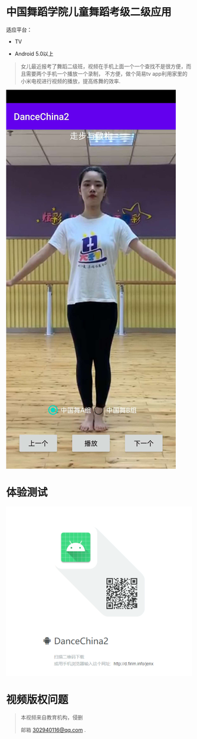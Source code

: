 中国舞蹈学院儿童舞蹈考级二级应用
===

适应平台：

- TV

- Android 5.0以上


> 女儿最近报考了舞蹈二级班，视频在手机上面一个一个查找不是很方便，而且需要两个手机一个播放一个录制，
>不方便，做个简易tv app利用家里的小米电视进行视频的播放，提高练舞的效率. 


![pic](/documents/page1.jpg)



# 体验测试
![pic](/documents/app.png)


# 视频版权问题

> 本视频来自教育机构，侵删
>
>
>邮箱 302940116@qq.com . 
>
>